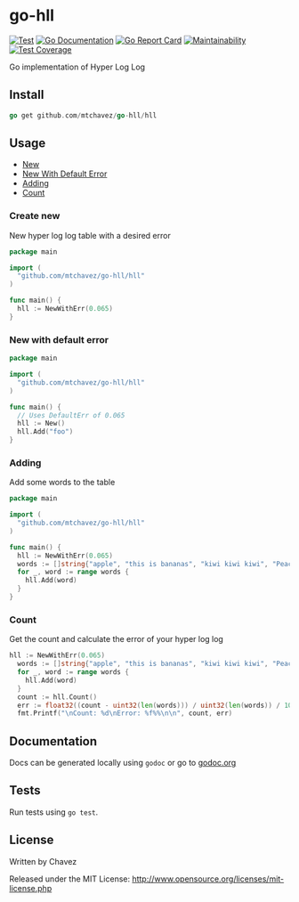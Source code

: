 # go-hll

[![Test](https://github.com/mtchavez/go-hll/actions/workflows/test.yml/badge.svg)](https://github.com/mtchavez/go-hll/actions/workflows/test.yml)
[![Go Documentation](http://img.shields.io/badge/go-documentation-blue.svg?style=flat-square)](http://godoc.org/github.com/mtchavez/go-hll)
[![Go Report Card](https://goreportcard.com/badge/github.com/mtchavez/go-hll)](https://goreportcard.com/report/github.com/mtchavez/go-hll)
[![Maintainability](https://api.codeclimate.com/v1/badges/cbdf4f5b5cfa83ad2030/maintainability)](https://codeclimate.com/github/mtchavez/go-hll/maintainability)
[![Test Coverage](https://codecov.io/gh/mtchavez/go-hll/branch/master/graph/badge.svg?token=YBShFgosRF)](https://codecov.io/gh/mtchavez/go-hll)

Go implementation of Hyper Log Log

## Install

```go
go get github.com/mtchavez/go-hll/hll
```

## Usage

- [New](#create-new)
- [New With Default Error](#new-with-default-error)
- [Adding](#adding)
- [Count](#count)

### Create new

New hyper log log table with a desired error

```go
package main

import (
  "github.com/mtchavez/go-hll/hll"
)

func main() {
  hll := NewWithErr(0.065)
}
```

### New with default error

```go
package main

import (
  "github.com/mtchavez/go-hll/hll"
)

func main() {
  // Uses DefaultErr of 0.065
  hll := New()
  hll.Add("foo")
}
```

### Adding

Add some words to the table

```go
package main

import (
  "github.com/mtchavez/go-hll/hll"
)

func main() {
  hll := NewWithErr(0.065)
  words := []string{"apple", "this is bananas", "kiwi kiwi kiwi", "Peach is a peach", "apple banana peach wiki pear"}
  for _, word := range words {
    hll.Add(word)
  }
}
```

### Count

Get the count and calculate the error of your hyper log log

```go
hll := NewWithErr(0.065)
  words := []string{"apple", "this is bananas", "kiwi kiwi kiwi", "Peach is a peach", "apple banana peach wiki pear"}
  for _, word := range words {
    hll.Add(word)
  }
  count := hll.Count()
  err := float32((count - uint32(len(words))) / uint32(len(words)) / 100.0)
  fmt.Printf("\nCount: %d\nError: %f%%\n\n", count, err)

```

## Documentation

Docs can be generated locally using ```godoc``` or go to [godoc.org](http://godoc.org/github.com/mtchavez/go-hll/hll)

## Tests

Run tests using ```go test```.

## License

Written by Chavez

Released under the MIT License: <http://www.opensource.org/licenses/mit-license.php>
